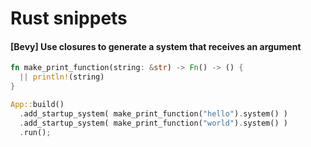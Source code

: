 # Rust snippets

#### [Bevy] Use closures to generate a system that receives an argument
```rust
fn make_print_function(string: &str) -> Fn() -> () {
  || println!(string)
}

App::build()
  .add_startup_system( make_print_function("hello").system() )
  .add_startup_system( make_print_function("world").system() )
  .run();

```

